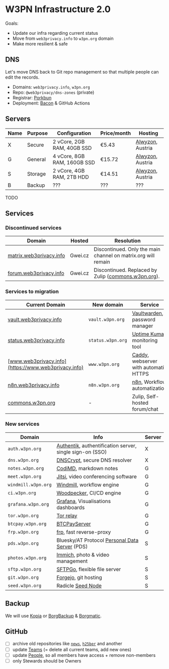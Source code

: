 # W3PN Infrastructure 2.0

Goals:
* Update our infra regarding current status
* Move from `web3privacy.info` to `w3pn.org` domain
* Make more resilient & safe

## DNS

Let's move DNS back to Git repo management so that multiple people can edit the records.

* Domains: `web3privacy.info`, `w3pn.org`
* Repo: `@web3privacy/dns-zones` (private)
* Registrar: [Porkbun](https://porkbun.com/)
* Deployment: [Bacon](https://github.com/paulopacitti/bacon) & GitHub Actions

## Servers

| Name | Purpose | Configuration | Price/month | Hosting |
| --- | ---     | --- | --- | --- |
| X   | Secure  | 2 vCore, 2GB RAM, 40GB SSD | €5.43 | [Alwyzon](https://www.alwyzon.com/en), Austria |
| G   | General | 4 vCore, 8GB RAM, 160GB SSD | €15.72 | [Alwyzon](https://www.alwyzon.com/en), Austria |
| S   | Storage | 2 vCore, 4GB RAM, 2TB HDD | €14.51 | [Alwyzon](https://www.alwyzon.com/en), Austria |
| B   | Backup  | ??? | ??? | ??? |

TODO

## Services
### Discontinued services

| Domain | Hosted | Resolution |
| --- | --- | --- |
| [matrix.web3privacy.info](https://matrix.web3privacy.info/) | Gwei.cz | Discontinued. Only the main channel on matrix.org will remain |
| [forum.web3privacy.info](http://forum.web3privacy.info) | Gwei.cz | Discontinued. Replaced by Zulip ([commons.w3pn.org](https://commons.w3pn.org/)). |

### Services to migration

| Current Domain | New domain | Service | Current | Server |
| --- | --- | --- | --- | --- |
| [vault.web3privacy.info](https://vault.web3privacy.info) | `vault.w3pn.org` | [Vaultwarden](https://github.com/dani-garcia/vaultwarden), password manager | Gwei.cz | X |
| [status.web3privacy.info](https://status.web3privacy.info) | `status.w3pn.org` | [Uptime Kuma](https://uptime.kuma.pet/), monitoring tool | Gwei.cz | X |
| [www.web3privacy.info](https://www.web3privacy.info) | `www.w3pn.org` | [Caddy](https://caddyserver.com/), webserver with automatic HTTPS | Gwei.cz | G |
| [n8n.web3privacy.info](https://n8n.web3privacy.info/) | `n8n.w3pn.org` | [n8n](https://n8n.io/), Workflow automatization | Mf | G |
| [commons.w3pn.org](https://commons.w3pn.org/) | - | Zulip, Self-hosted forum/chat | PP0 | G |

### New services

| Domain | Info | Server |
| --- | --- | --- |
| `auth.w3pn.org` | [Authentik](https://goauthentik.io/), authentification server, single sign-on (SSO) | X |
| `dns.w3pn.org` | [DNSCrypt](https://www.dnscrypt.org/), secure DNS resolver | X |
| `notes.w3pn.org` | [CodiMD](https://github.com/hackmdio/codimd), markdown notes | G |
| `meet.w3pn.org` | [Jitsi](https://jitsi.org/), video conferencing software | G |
| `windmill.w3pn.org` | [Windmill](https://www.windmill.dev/), workflow engine | G |
| `ci.w3pn.org` | [Woodpecker](https://woodpecker-ci.org/), CI/CD engine | G |
| `grafana.w3pn.org` | [Grafana](https://grafana.com/grafana/), Visualisations dashboards | G |
| `tor.w3pn.org` | [Tor relay](https://community.torproject.org/relay/) | G |
| `btcpay.w3pn.org` | [BTCPayServer](https://btcpayserver.org/) | G |
| `frp.w3pn.org` | [frp](https://github.com/fatedier/frp), fast reverse-proxy | G |
| `pds.w3pn.org` | Bluesky/AT Protocol [Personal Data Server](https://atproto.com/guides/self-hosting) (PDS) | S |
| `photos.w3pn.org` | [Immich](https://immich.app/), photo & video management | S |
| `sftp.w3pn.org` | [SFTPGo]([https://](https://sftpgo.com/)), flexible file server | S |
| `git.w3pn.org` | [Forgejo](https://forgejo.org/), git hosting | S |
| `seed.w3pn.org` | Radicle [Seed Node](https://radicle.xyz/guides/seeder) | S |

## Backup

We will use [Kopia](https://kopia.io/) or [BorgBackup](https://www.borgbackup.org/) & [Borgmatic](https://torsion.org/borgmatic/).

## GitHub

- [ ] archive old repositories like [`news`](https://github.com/web3privacy/news), [`h25ber`](https://github.com/web3privacy/h25ber) and another
- [ ] update [Teams](https://github.com/orgs/web3privacy/teams) (= delete all current teams, add new ones)
- [ ] update [People](https://github.com/orgs/web3privacy/people), so all members have access + remove non-members
- [ ] only Stewards should be Owners
